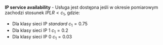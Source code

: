 **IP service availability** - Usługa jest dostępna jeśli w okresie pomiarowym zachodzi stosunek $IPLR < c_1$, gdzie:
- Dla klasy sieci IP *standard* $c_1 = 0.75$
- Dla klasy sieci IP 1 $c_1 = 0.2$
- Dla klasy sieci IP 0 $c_1 = 0.03$